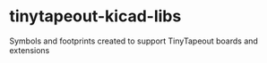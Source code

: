 # tinytapeout-kicad-libs
Symbols and footprints created to support TinyTapeout boards and extensions
